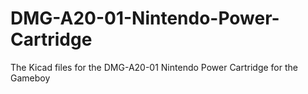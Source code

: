 # DMG-A20-01-Nintendo-Power-Cartridge
The Kicad files for the DMG-A20-01 Nintendo Power Cartridge for the Gameboy
